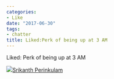 ```yaml
---
categories:
- Like
date: "2017-06-30"
tags:
- chatter
title: Liked:Perk of being up at 3 AM
---
```


Liked: Perk of being up at 3 AM

![](images/cropped-cropped-SP01-550afdebv1_site_icon.png)[Srikanth Perinkulam](https://srikanthperinkulam.com)
